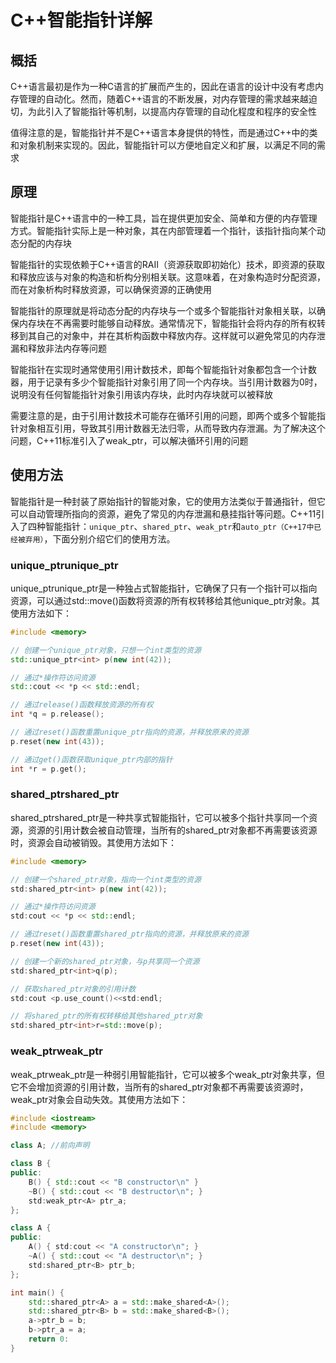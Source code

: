 # C++智能指针详解

## 概括

C++语言最初是作为一种C语言的扩展而产生的，因此在语言的设计中没有考虑内存管理的自动化。然而，随着C++语言的不断发展，对内存管理的需求越来越迫切，为此引入了智能指针等机制，以提高内存管理的自动化程度和程序的安全性

值得注意的是，智能指针并不是C++语言本身提供的特性，而是通过C++中的类和对象机制来实现的。因此，智能指针可以方便地自定义和扩展，以满足不同的需求

## 原理

智能指针是C++语言中的一种工具，旨在提供更加安全、简单和方便的内存管理方式。智能指针实际上是一种对象，其在内部管理着一个指针，该指针指向某个动态分配的内存块

智能指针的实现依赖于C++语言的RAII（资源获取即初始化）技术，即资源的获取和释放应该与对象的构造和析构分别相关联。这意味着，在对象构造时分配资源，而在对象析构时释放资源，可以确保资源的正确使用

智能指针的原理就是将动态分配的内存块与一个或多个智能指针对象相关联，以确保内存块在不再需要时能够自动释放。通常情况下，智能指针会将内存的所有权转移到其自己的对象中，并在其析构函数中释放内存。这样就可以避免常见的内存泄漏和释放非法内存等问题

智能指针在实现时通常使用引用计数技术，即每个智能指针对象都包含一个计数器，用于记录有多少个智能指针对象引用了同一个内存块。当引用计数器为0时，说明没有任何智能指针对象引用该内存块，此时内存块就可以被释放

需要注意的是，由于引用计数技术可能存在循环引用的问题，即两个或多个智能指针对象相互引用，导致其引用计数器无法归零，从而导致内存泄漏。为了解决这个问题，C++11标准引入了weak_ptr，可以解决循环引用的问题

## 使用方法

智能指针是一种封装了原始指针的智能对象，它的使用方法类似于普通指针，但它可以自动管理所指向的资源，避免了常见的内存泄漏和悬挂指针等问题。C++11引入了四种智能指针：`unique_ptr`、`shared_ptr`、`weak_ptr`和`auto_ptr（C++17中已经被弃用）`，下面分别介绍它们的使用方法。

### unique_ptrunique_ptr

unique_ptrunique_ptr是一种独占式智能指针，它确保了只有一个指针可以指向资源，可以通过std::move()函数将资源的所有权转移给其他unique_ptr对象。其使用方法如下：

```C++
#include <memory>

// 创建一个unique_ptr对象，只想一个int类型的资源
std::unique_ptr<int> p(new int(42));

// 通过*操作符访问资源
std::cout << *p << std::endl;

// 通过release()函数释放资源的所有权
int *q = p.release();

// 通过reset()函数重置unique_ptr指向的资源，并释放原来的资源
p.reset(new int(43));

// 通过get()函数获取unique_ptr内部的指针
int *r = p.get();
```

###  shared_ptrshared_ptr

shared_ptrshared_ptr是一种共享式智能指针，它可以被多个指针共享同一个资源，资源的引用计数会被自动管理，当所有的shared_ptr对象都不再需要该资源时，资源会自动被销毁。其使用方法如下：

```C++
#include <memory>

// 创建一个shared_ptr对象，指向一个int类型的资源
std:shared_ptr<int> p(new int(42));

// 通过*操作符访问资源
std:cout << *p << std::endl;

// 通过reset()函数重置shared_ptr指向的资源，并释放原来的资源
p.reset(new int(43));

// 创建一个新的shared_ptr对象，与p共享同一个资源
std:shared_ptr<int>q(p);

// 获取shared_ptr对象的引用计数
std:cout <p.use_count()<<std:endl;

// 将shared_ptr的所有权转移给其他shared_ptr对象
std:shared_ptr<int>r=std::move(p);
```

### weak_ptrweak_ptr

weak_ptrweak_ptr是一种弱引用智能指针，它可以被多个weak_ptr对象共享，但它不会增加资源的引用计数，当所有的shared_ptr对象都不再需要该资源时，weak_ptr对象会自动失效。其使用方法如下：

```C++
#include <iostream>
#include <memory>

class A; //前向声明

class B {
public:
	B() { std::cout << "B constructor\n" }
	~B() { std::cout << "B destructor\n"; }
	std:weak_ptr<A> ptr_a;
};

class A {
public:
	A() { std:cout << "A constructor\n"; }
	~A() { std::cout << "A destructor\n"; }
	std:shared_ptr<B> ptr_b;
};

int main() {
    std::shared_ptr<A> a = std::make_shared<A>();
	std::shared_ptr<B> b = std::make_shared<B>();
	a->ptr_b = b;
	b->ptr_a = a;
	return 0:
}
```

